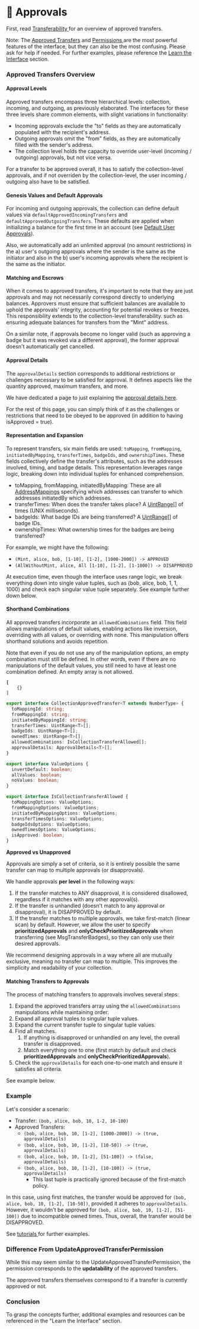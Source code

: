 # 🤝 Approvals

First, read [Transferability ](../../overview/concepts/transferability.md)for an overview of approved transfers.

Note: The [Approved Transfers](approvals.md) and [Permissions ](../../overview/concepts/manager.md)are the most powerful features of the interface, but they can also be the most confusing. Please ask for help if needed. For further examples, please reference the [Learn the Interface](../learn-the-interface/) section.

### Approved Transfers Overview

#### Approval Levels

Approved transfers encompass three hierarchical levels: collection, incoming, and outgoing, as previously elaborated. The interfaces for these three levels share common elements, with slight variations in functionality:

* Incoming approvals exclude the "to" fields as they are automatically populated with the recipient's address.
* Outgoing approvals omit the "from" fields, as they are automatically filled with the sender's address.
* The collection level holds the capacity to override user-level (incoming / outgoing) approvals, but not vice versa.

For a transfer to be approved overall, it has to satisfy the collection-level approvals, and if not overriden by the collection-level, the user incoming / outgoing also have to be satisfied.

#### Genesis Values and Default Approvals

For incoming and outgoing approvals, the collection can define default values via `defaultApprovedIncomingTransfers` and `defaultApprovedOutgoingTransfers`. These defaults are applied when initializing a balance for the first time in an account  (see [Default User Approvals](../learn-the-interface/default-user-approvals.md)).

Also, we automatically add an unlimited approval (no amount restrictions) in the a) user's outgoing approvals where the sender is the same as the initiator and also in the b) user's incoming approvals where the recipient is the same as the initiator.

#### Matching and Escrows

When it comes to approved transfers, it's important to note that they are just approvals and may not necessarily correspond directly to underlying balances. Approvers must ensure that sufficient balances are available to uphold the approvals' integrity, accounting for potential revokes or freezes. This responsibility extends to the collection-level transferability. such as ensuring adequate balances for transfers from the "Mint" address.

On a similar note, if approvals become no longer valid (such as approving a badge but it was revoked via a different approval), the former approval doesn't automatically get cancelled.

#### Approval Details

The `approvalDetails` section corresponds to additional restrictions or challenges necessary to be satisfied for approval. It defines aspects like the quantity approved, maximum transfers, and more.

We have dedicated a page to just explaining the [approval details here](approval-options.md).&#x20;

For the rest of this page, you can simply think of it as the challenges or restrictions that need to be obeyed to be approved (in addition to having isApproved = true).

















#### Representation and Expansion

To represent transfers, six main fields are used: `toMapping`, `fromMapping`, `initiatedByMapping`, `transferTimes`, `badgeIds`, and `ownershipTimes`. These fields collectively define the transfer's attributes, such as the addresses involved, timing, and badge details. This representation leverages range logic, breaking down into individual tuples for enhanced comprehension.

* toMapping, fromMapping, initiatedByMapping: These are all [AddressMappings](address-mappings-lists.md) specifying which addresses can transfer to which addresses initiatedBy which addresses.
* transferTimes: When does the transfer takes place? A [UintRange](uint-ranges.md)\[] of times (UNIX milliseconds).
* badgeIds: What badge IDs are being transferred? A [UintRange](uint-ranges.md)\[] of badge IDs.
* ownershipTimes: What ownership times for the badges are being transferred?



For example, we might have the following:

* `(Mint, alice, bob, [1-10], [1-2], [1000-2000]) -> APPROVED`
* `(AllWithoutMint, alice, All [1-10], [1-2], [1-1000]) -> DISAPPROVED`



At execution time, even though the interface uses range logic, we break everything down into single value tuples, such as (bob, alice, bob, 1, 1, 1000) and check each singular value tuple separately. See example further down below.

#### Shorthand Combinations

All approved transfers incorporate an `allowedCombinations` field. This field allows manipulations of default values, enabling actions like inversion, overriding with all values, or overriding with none. This manipulation offers shorthand solutions and avoids repetition.&#x20;

Note that even if you do not use any of the manipulation options, an empty combination must still be defined. In other words, even if there are no manipulations of the default values, you still need to have at least one combination defined. An empty array is not allowed.

<pre><code><strong>[
</strong>    {}
]
</code></pre>

```typescript
export interface CollectionApprovedTransfer<T extends NumberType> {
  toMappingId: string;
  fromMappingId: string;
  initiatedByMappingId: string;
  transferTimes: UintRange<T>[];
  badgeIds: UintRange<T>[];
  ownedTimes: UintRange<T>[];
  allowedCombinations: IsCollectionTransferAllowed[];
  approvalDetails: ApprovalDetails<T>[];
}

export interface ValueOptions {
  invertDefault: boolean;
  allValues: boolean;
  noValues: boolean;
}

export interface IsCollectionTransferAllowed {
  toMappingOptions: ValueOptions;
  fromMappingOptions: ValueOptions;
  initiatedByMappingOptions: ValueOptions;
  transferTimesOptions: ValueOptions;
  badgeIdsOptions: ValueOptions;
  ownedTimesOptions: ValueOptions;
  isApproved: boolean;
}
```













**Approved vs Unapproved**

Approvals are simply a set of criteria, so it is entirely possible the same transfer can map to multiple approvals (or disapprovals).

We handle approvals **per level** in the following ways:

1. If the transfer matches to ANY disapproval, it is considered disallowed, regardless if it matches with any other approval(s).
2. If the transfer is unhandled (doesn't match to any approval or disapproval), it is DISAPPROVED by default.
3. If the transfer matches to multiple approvals, we take first-match (linear scan) by default. However, we allow the user to specify **prioritizedApprovals** and **onlyCheckPrioritizedApprovals** when transferring (see MsgTransferBadges), so they can only use their desired approvals.&#x20;

We recommend designing approvals in a way where all are mutually exclusive, meaning no transfer can map to multiple. This improves the simplicity and readability of your collection.

#### Matching Transfers to Approvals

The process of matching transfers to approvals involves several steps:

1. Expand the approved transfers array using the `allowedCombinations` manipulations while maintaining order.&#x20;
2. Expand all approval tuples to singular tuple values.
3. Expand the current transfer tuple to singular tuple values.
4. Find all matches.&#x20;
   1. If anything is disapproved or unhandled on any level, the overall transfer is disapproved.
   2. Match everything one to one (first match by default and check **prioritizedApprovals** and **onlyCheckPrioritizedApprovals**).
5. Check the `approvalDetails` for each one-to-one match and ensure it satisfies all criteria.

See example below.

### Example

Let's consider a scenario:

* Transfer: `(bob, alice, bob, 10, 1-2, 10-100)`
* Approved Transfers:
  * `(bob, alice, bob, 10, [1-2], [1000-2000]) -> (true, approvalDetails)`
  * `(bob, alice, bob, 10, [1-2], [10-50]) -> (true, approvalDetails)`
  * `(bob, alice, bob, 10, [1-2], [51-100]) -> (false, approvalDetails)`
  * `(bob, alice, bob, 10, [1-2], [10-100]) -> (true, approvalDetails)`
    * This last tuple is practically ignored because of the first-match policy.

In this case, using first matches, the transfer would be approved for `(bob, alice, bob, 10, [1-2], [10-50])`, provided it adheres to `approvalDetails`. However, it wouldn't be approved for `(bob, alice, bob, 10, [1-2], [51-100])` due to incompatible owned times. Thus, overall, the transfer would be DISAPPROVED.

See [tutorials ](../learn-the-interface/)for further examples.

### **Difference From UpdateApprovedTransferPermission**

While this may seem similar to the UpdateApprovedTransferPermission, the permission corresponds to the **updatability** of the approved transfers.

The approved transfers themselves correspond to if a transfer is currently approved or not.

### Conclusion

To grasp the concepts further, additional examples and resources can be referenced in the "Learn the Interface" section.
